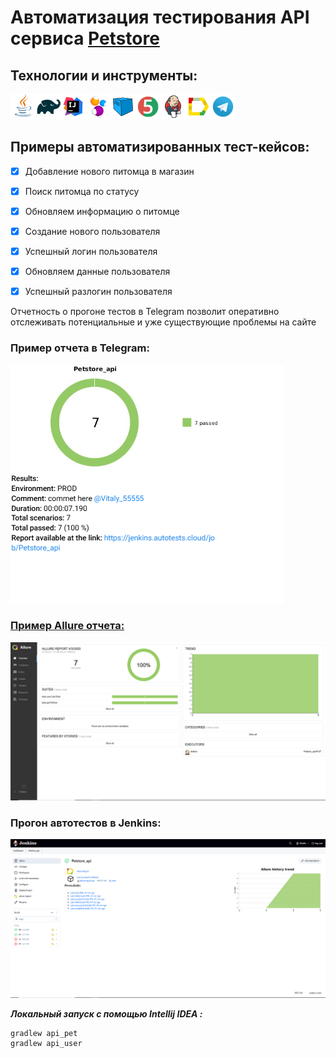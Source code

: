 # Автоматизация тестирования API сервиса [Petstore](https://petstore.swagger.io/)


## <a name="Технологии и инструменты">**Технологии и инструменты:**</a>


[![Java.png](icons/Java.png)](https://www.java.com)[![Gradle](/icons/Gradle.png)](https://gradle.org)[![IntelliJ IDEA](/icons/Intelij_IDEA.png)](https://www.jetbrains.com/idea)[![Selenide](/icons/Selenide.png)](https://selenide.org)[![Selenoid](/icons/Selenoid.png)](https://aerokube.com/selenoid)[![JUnit 5](/icons/JUnit5.png)](https://junit.org/junit5)[![Jenkins (1).png](icons/Jenkins%20%281%29.png)](https://www.jenkins.io)[![Allure Report](/icons/Allure_Report.png)](https://docs.qameta.io/allure)[![Telegram](/icons/Telegram.png)](https://telegram.org)

## <a name="Примеры автоматизированных тест-кейсов">**Примеры автоматизированных тест-кейсов:**</a>

- [x] Добавление нового питомца в магазин
- [x] Поиск питомца по статусу
- [x] Обновляем информацию о питомце
- [x] Создание нового пользователя
- [x] Успешный логин пользователя
- [x] Обновляем данные пользователя
- [x] Успешный разлогин пользователя


Отчетность о прогоне тестов в Telegram позволит оперативно отслеживать потенциальные и уже существующие проблемы на сайте

### **Пример отчета в Telegram:**

<img src="/images/Telegram_api.png"> 

### [**Пример Allure отчета:**](https://jenkins.autotests.cloud/job/Centicore-test/15/allure)

<img src="/images/Allure_api.PNG"> 

### Прогон автотестов в Jenkins:

<img src="/images/Jenkins_api.PNG">



***Локальный запуск с помощью Intellij IDEA :***
```bash  
gradlew api_pet
gradlew api_user
```


